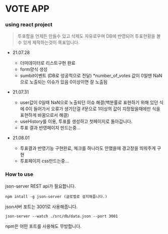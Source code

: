 # VOTE APP #
### using react project ###

> 투표함을 언제든 만들수 있고 삭제도 자유로우며 DB에 반영되어 투표현황을 볼수 있게 제작하는것이 목표입니다.
+ 21.07.28 
    - 더미데이터로 리스트구현 완료
    - form양식 생성
    - sumbit이벤트  (DB로 성공적으로 전달)  *number_of_votes 값이 0일땐 NaN으로 노출되는 이슈가 있음 0이상이면 잘 노출됨 

+ 21.07.31
    - user값이 0일때 NaN으로 노출되던 이슈 해결(백분률로 표현하기 위해 있던 식에 0이 들어가서 오류가 생기던걸 if문으로 1이상의 값이 지정됬을때에만 식을 표현하게 바꿈으로서 해결) 
    - useHistory를 이용, 투표를 생성하고 첫페이지로 돌아갑니다.
    - 투표 결과 반영페이지 만드는중...
+ 21.08.01
    - 투표결과 반영기능 구현완료, 체크를 하나라도 안했을때 경고창을 띄워주게 구현
    - 투표페이지 css만드는중...
### How to use ###

json-server REST api가 필요합니다. 
```
npm intall -g json-server (글로벌로 설치해줍니다.)
```
json서버 포트는 3001로 사용해줍니다.
```
json-server --watch ./src/db/data.json --port 3001
```
npm은 어떤 포트를 사용해도 무방합니다.


